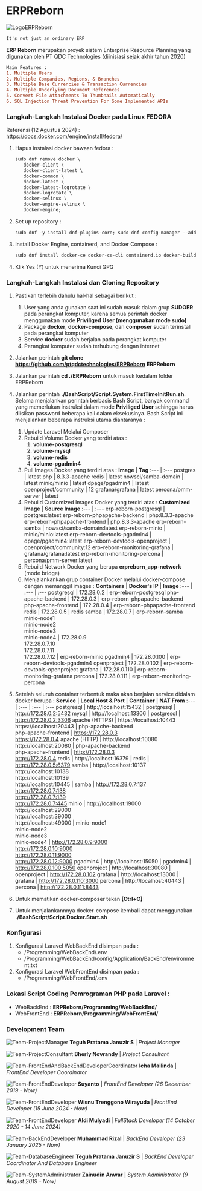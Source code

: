 # ERPReborn

![LogoERPReborn](https://i.ibb.co/fnL12cm/Logo-Phoenix.png)


```diff
It's not just an ordinary ERP
```

**ERP Reborn** merupakan proyek sistem Enterprise Resource Planning yang digunakan oleh PT QDC Technologies (diinisiasi sejak akhir tahun 2020)

```diff
Main Features :
1. Multiple Users
2. Multiple Companies, Regions, & Branches
3. Multiple Base Currencies & Transaction Currencies
4. Multiple Underlying Document References
5. Convert File Attachments To Thumbnails Automatically
6. SQL Injection Threat Prevention For Some Implemented APIs
```

<h3>Langkah-Langkah Instalasi Docker pada Linux FEDORA</h3>

Referensi (12 Agustus 2024) : https://docs.docker.com/engine/install/fedora/

1. Hapus instalasi docker bawaan fedora :
   ```diff
   sudo dnf remove docker \
      docker-client \
      docker-client-latest \
      docker-common \
      docker-latest \
      docker-latest-logrotate \
      docker-logrotate \
      docker-selinux \
      docker-engine-selinux \
      docker-engine;
   ```
2. Set up repository :
   ```diff
   sudo dnf -y install dnf-plugins-core; sudo dnf config-manager --add-repo https://download.docker.com/linux/fedora/docker-ce.repo;
   ```
4. Install Docker Engine, containerd, and Docker Compose :
   ```diff
   sudo dnf install docker-ce docker-ce-cli containerd.io docker-buildx-plugin docker-compose-plugin;
   ```
5. Klik Yes (Y) untuk menerima Kunci GPG


<h3>Langkah-Langkah Instalasi dan Cloning Repository</h3>

1. Pastikan terlebih dahulu hal-hal sebagai berikut :
   1. User yang anda gunakan saat ini sudah masuk dalam grup **SUDOER** pada perangkat komputer, karena semua perintah docker menggunakan mode **Priviliged User (menggunakan mode sudo)**
   2. Package **docker**, **docker-compose**, dan **composer** sudah terinstall pada perangkat komputer
   3. Service **docker** sudah berjalan pada perangkat komputer
   4. Perangkat komputer sudah terhubung dengan internet

2. Jalankan perintah **git clone https://github.com/ptqdctechnologies/ERPReborn ERPReborn**

3. Jalankan perintah **cd ./ERPReborn** untuk masuk kedalam folder ERPReborn

4. Jalankan perintah **./BashScript/Script.System.FirstTimeInitRun.sh**. Selama menjalankan perintah berbasis Bash Script, banyak command yang memerlukan instruksi dalam mode **Priviliged User** sehingga harus diisikan password beberapa kali dalam eksekusinya. Bash Script ini menjalankan beberapa instruksi utama diantaranya :
   1. Update Laravel Melalui Composer
   2. Rebuild Volume Docker yang terdiri atas :
      1. **volume-postgresql**
      2. **volume-mysql**
      3. **volume-redis**
      4. **volume-pgadmin4**
   3. Pull Images Docker yang terdiri atas :
      **Image** | **Tag**
      :--- | :---
      postgres | latest
      php | 8.3.3-apache
      redis | latest
      nowsci/samba-domain | latest
      minio/minio | latest
      dpage/pgadmin4 | latest
      openproject/community | 12
      grafana/grafana | latest
      percona/pmm-server | latest
   4. Rebuild Customized Images Docker yang terdiri atas :
      **Customized Image** | **Source Image**
      :--- | :---
      erp-reborn-postgresql | postgres:latest
      erp-reborn-phpapache-backend | php:8.3.3-apache
      erp-reborn-phpapache-frontend | php:8.3.3-apache
      erp-reborn-samba | nowsci/samba-domain:latest
      erp-reborn-minio | minio/minio:latest
      erp-reborn-devtools-pgadmin4 | dpage/pgadmin4:latest
      erp-reborn-devtools-openproject | openproject/community:12
      erp-reborn-monitoring-grafana | grafana/grafana:latest
      erp-reborn-monitoring-percona | percona/pmm-server:latest
   6. Rebuild Network Docker yang berupa **erpreborn_app-network** (mode bridge)
   7. Menjalankankan grup container Docker melalui docker-compose dengan memanggil images :
      **Containers** | **Docker's IP** | **Image**
      :--- | :--- | :---
      postgresql | 172.28.0.2 | erp-reborn-postgresql
      php-apache-backend | 172.28.0.3 | erp-reborn-phpapache-backend
      php-apache-frontend | 172.28.0.4 | erp-reborn-phpapache-frontend
      redis | 172.28.0.5 | redis
      samba | 172.28.0.7 | erp-reborn-samba
      minio-node1<br />minio-node2<br />minio-node3<br />minio-node4 | 172.28.0.9<br />172.28.0.7.10<br />172.28.0.7.11<br />172.28.0.7.12 | erp-reborn-minio
      pgadmin4 | 172.28.0.100 | erp-reborn-devtools-pgadmin4
      openproject | 172.28.0.102 | erp-reborn-devtools-openproject
      grafana | 172.28.0.110 | erp-reborn-monitoring-grafana
      percona | 172.28.0.111 | erp-reborn-monitoring-percona

5. Setelah seluruh container terbentuk maka akan berjalan service didalam docker berupa :
   **Service** | **Local Host & Port** | **Container** | **NAT From**
   :--- | :--- | :--- | :---
   postgresql | http://localhost:15432 | postgresql | http://172.28.0.2:5432
   mysql | http://localhost:13306 | postgresql | http://172.28.0.2:3306
   apache (HTTPS) | https://localhost:10443<br />https://localhost:20443 | php-apache-backend<br />php-apache-frontend | https://172.28.0.3<br >https://172.28.0.4
   apache (HTTP) | http://localhost:10080<br />http://localhost:20080 | php-apache-backend<br />php-apache-frontend | http://172.28.0.3<br >http://172.28.0.4 
   redis | http://localhost:16379 | redis | http://172.28.0.5:6379
   samba | http://localhost:10137<br />http://localhost:10138<br />http://localhost:10139<br />http://localhost:10445 | samba | http://172.28.0.7:137<br />http://172.28.0.7:138<br />http://172.28.0.7:139<br />http://172.28.0.7:445
   minio | http://localhost:19000<br />http://localhost:29000<br />http://localhost:39000<br />http://localhost:49000 | minio-node1<br />minio-node2<br />minio-node3<br />minio-node4 | http://172.28.0.9:9000<br />http://172.28.0.10:9000<br />http://172.28.0.11:9000<br />http://172.28.0.12:9000
   pgadmin4 | http://localhost:15050 | pgadmin4 | http://172.28.0.100:5050
   openproject | http://localhost:30080 | openproject | http://172.28.0.102
   grafana | http://localhost:13000 | grafana | http://172.28.0.110:3000
   percona | http://localhost:40443 | percona | http://172.28.0.111:8443

6. Untuk mematikan docker-composer tekan **[Ctrl+C]**

7. Untuk menjalankannnya docker-compose kembali dapat menggunakan **./BashScript/Script.Docker.Start.sh**

<h3>Konfigurasi</h3>

1. Konfigurasi Laravel WebBackEnd disimpan pada :
   - <BASE DIRECTORY>/Programming/WebBackEnd/.env
   - <BASE DIRECTORY>/Programming/WebBackEnd/config/Application/BackEnd/environment.txt
2. Konfigurasi Laravel WebFrontEnd disimpan pada :
   - <BASE DIRECTORY>/Programming/WebFrontEnd/.env

<h3>Lokasi Script Coding Pemrograman PHP pada Laravel :</h3>

   - WebBackEnd : **ERPReborn/Programming/WebBackEnd/**
   - WebFrontEnd : **ERPReborn/Programming/WebFrontEnd/**
 
<h3>Development Team</h3>
   
![Team-ProjectManager](https://i.ibb.co/LdBfhDH/Teguh-Pratama-Januzir-S.jpg)
**Teguh Pratama Januzir S** | <em>Project Manager</em>
   
![Team-ProjectConsultant](https://i.ibb.co/f48Hppb/Team-Bherly-Novrandy.jpg)
**Bherly Novrandy** | <em>Project Consultant</em>

![Team-FrontEndAndBackEndDeveloperCoordinator](https://i.ibb.co/WtK1wky/Team-Icha-Mailinda.jpg)
**Icha Mailinda** | <em>FrontEnd Developer Coordinator</em>

![Team-FrontEndDeveloper](https://i.ibb.co/RyRHf8f/Team-Suyanto.jpg)
**Suyanto** | <em>FrontEnd Developer (26 December 2019 - Now)</em>

![Team-FrontEndDeveloper](https://i.ibb.co.com/C8NGZL3/Team-Wisnu-Trenggono-Wirayuda.jpg)
**Wisnu Trenggono Wirayuda** | <em>FrontEnd Developer (15 June 2024 - Now)</em>

![Team-FrontEndDeveloper](https://i.ibb.co/ZJ6J72b/Team-Aldi-Mulyadi.jpg)
**Aldi Mulyadi** | <em>FullStack Developer (14 October 2020 - 14 June 2024)</em>

![Team-BackEndDeveloper](https://i.ibb.co.com/KXTWQyF/Team-Muhammad-Rizal.jpg)
**Muhammad Rizal** | <em>BackEnd Developer (23 January 2025 - Now)</em>

![Team-DatabaseEngineer](https://i.ibb.co/LdBfhDH/Teguh-Pratama-Januzir-S.jpg)
**Teguh Pratama Januzir S** | <em>BackEnd Developer Coordinator And Database Engineer</em>

![Team-SystemAdministrator](https://i.ibb.co/zn7vX0K/Team-Zainudin-Anwar.jpg)
**Zainudin Anwar** | <em>System Administrator (9 August 2019 - Now)</em>
